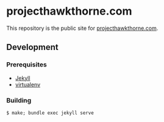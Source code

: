 # projecthawkthorne.com

This repository is the public site for [projecthawkthorne.com](http://projecthawkthorne.com).

## Development

### Prerequisites

- [Jekyll](https://jekyllrb.com)
- [virtualenv](https://virtualenv.pypa.io/en/stable/installation/)

### Building

```
$ make; bundle exec jekyll serve
```
